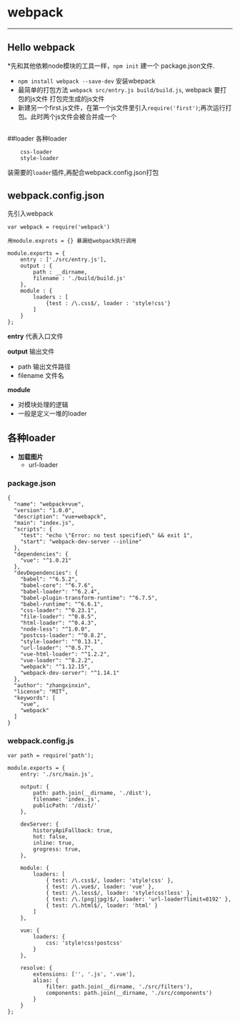 # webpack
____

## Hello webpack

*先和其他依赖node模块的工具一样，`npm init` 建一个 package.json文件.
* `npm install webpack --save-dev`  安装wbepack
* 最简单的打包方法 `webpack src/entry.js build/build.js`, webpack 要打包的js文件 打包完生成的js文件
* 新建另一个first.js文件，在第一个js文件里引入`require('first')`;再次运行打包。此时两个js文件会被合并成一个

##

##loader
各种loader
 
		css-loader
		style-loader
		
装需要的`loader`插件,再配合webpack.config.json打包

## webpack.config.json

先引入webpack

	var webpack = require('webpack')

	用module.exprots = {} 暴漏给webpack执行调用

	module.exports = {
	    entry : ['./src/entry.js'],
	    output : {
	        path : __dirname,
	        filename : './build/build.js'
	    },
	    module : {
	        loaders : [
	            {test : /\.css$/, loader : 'style!css'}
	        ]
	    }
	};
	
**entry** 代表入口文件

**output** 输出文件

* path 输出文件路径
* filename 文件名

**module**
* 对模块处理的逻辑
* 一般是定义一堆的loader


## 各种loader

* **加载图片**
	* url-loader
	
### package.json
	{
	  "name": "webpack+vue",
	  "version": "1.0.0",
	  "description": "vue+webapck",
	  "main": "index.js",
	  "scripts": {
	    "test": "echo \"Error: no test specified\" && exit 1",
	    "start": "webpack-dev-server --inline"
	  },
	  "dependencies": {
	    "vue": "^1.0.21"
	  },
	  "devDependencies": {
	    "babel": "^6.5.2",
	    "babel-core": "^6.7.6",
	    "babel-loader": "^6.2.4",
	    "babel-plugin-transform-runtime": "^6.7.5",
	    "babel-runtime": "^6.6.1",
	    "css-loader": "^0.23.1",
	    "file-loader": "^0.8.5",
	    "html-loader": "^0.4.3",
	    "node-less": "^1.0.0",
	    "postcss-loader": "^0.8.2",
	    "style-loader": "^0.13.1",
	    "url-loader": "^0.5.7",
	    "vue-html-loader": "^1.2.2",
	    "vue-loader": "^8.2.2",
	    "webpack": "^1.12.15",
	    "webpack-dev-server": "^1.14.1"
	  },
	  "author": "zhangxinxin",
	  "license": "MIT",
	  "keywords": [
	    "vue",
	    "webpack"
	  ]
	}

### webpack.config.js

	var path = require('path');
	
	module.exports = {
	    entry: './src/main.js',
	
	    output: {
	        path: path.join(__dirname, './dist'),
	        filename: 'index.js',
	        publicPath: '/dist/'
	    },
	
	    devServer: {
	        historyApiFallback: true,
	        hot: false,
	        inline: true,
	        grogress: true,
	    },
	
	    module: {
	        loaders: [
	            { test: /\.css$/, loader: 'style!css' },
	            { test: /\.vue$/, loader: 'vue' },
	            { test: /\.less$/, loader: 'style!css!less' },
	            { test: /\.(png|jpg)$/, loader: 'url-loader?limit=8192' },
	            { test: /\.html$/, loader: 'html' }
	        ]
	    },
	
	    vue: {
	        loaders: {
	            css: 'style!css!postcss'
	        }
	    },
	
	    resolve: {
	        extensions: ['', '.js', '.vue'],
	        alias: {
	            filter: path.join(__dirname, './src/filters'),
	            components: path.join(__dirname, './src/components')
	        }
	    }
	};
